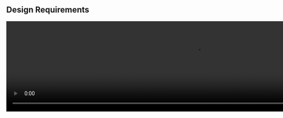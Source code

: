 

## Design Requirements 

<video width="1000" height="240" controls>
  <source src="http://ankit-portfolio.s3-ap-southeast-1.amazonaws.com/system-design/basics/02-design-requirements.mp4" type="video/mp4">
</video>
